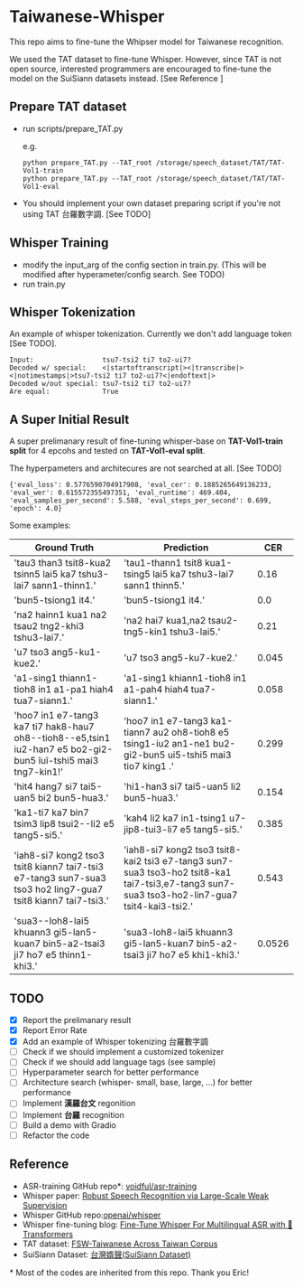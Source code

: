 # Taiwanese-Whisper
This repo aims to fine-tune the Whipser model for Taiwanese recognition.

We used the TAT dataset to fine-tune Whisper. However, since TAT is not open source, interested programmers are encouraged to fine-tune the model on the SuiSiann datasets instead. [See Reference ]

## Prepare TAT dataset

* run scripts/prepare_TAT.py

    e.g.

    ```
    python prepare_TAT.py --TAT_root /storage/speech_dataset/TAT/TAT-Vol1-train
    python prepare_TAT.py --TAT_root /storage/speech_dataset/TAT/TAT-Vol1-eval
    ```

* You should implement your own dataset preparing script if you're not using TAT 台羅數字調. [See TODO]

## Whisper Training
- modify the input_arg of the config section in train.py. (This will be modified after hyperameter/config search. See TODO)
- run train.py

## Whisper Tokenization
An example of whisper tokenization. Currently we don't add language token [See TODO].
```
Input:                 tsu7-tsi2 ti7 to2-ui7?
Decoded w/ special:    <|startoftranscript|><|transcribe|><|notimestamps|>tsu7-tsi2 ti7 to2-ui7?<|endoftext|>
Decoded w/out special: tsu7-tsi2 ti7 to2-ui7?
Are equal:             True
```

## A Super Initial Result
A super prelimanary result of fine-tuning whisper-base on **TAT-Vol1-train split** for 4 epcohs and tested on **TAT-Vol1-eval split**.

The hyperpameters and architecures are not searched at all. [See TODO]

```
{'eval_loss': 0.5776590704917908, 'eval_cer': 0.1885265649136233, 'eval_wer': 0.615572355497351, 'eval_runtime': 469.404, 'eval_samples_per_second': 5.588, 'eval_steps_per_second': 0.699, 'epoch': 4.0}  
```

Some examples:

| Ground Truth | Prediction | CER |
| ------------ | ---------- | --- |
|'tau3 than3 tsit8-kua2 tsinn5 lai5 ka7 tshu3-lai7 sann1-thinn1.'| 'tau1-thann1 tsit8 kua1-tsing5 lai5 ka7 tshu3-lai7 sann1 thinn5.'| 0.16|
|'bun5-tsiong1 it4.'| 'bun5-tsiong1 it4.'|0.0|                                                                                                                                                            
|'na2 hainn1 kua1 na2 tsau2 tng2-khi3 tshu3-lai7.'| 'na2 hai7 kua1,na2 tsau2-tng5-kin1 tshu3-lai5.'| 0.21|                                                                                   
|'u7 tso3 ang5-ku1-kue2.'| 'u7 tso3 ang5-ku7-kue2.'| 0.045|                                                                                                                                 
|'a1-sing1 thiann1-tioh8 in1 a1-pa1 hiah4 tua7-siann1.'| 'a1-sing1 khiann1-tioh8 in1 a1-pah4 hiah4 tua7-siann1.'| 0.058|                                                                    
|'hoo7 in1 e7-tang3 ka7 ti7 hak8-hau7 oh8--tioh8--e5,tsin1 iu2-han7 e5 bo2-gi2-bun5 îuî-tshi5 mai3 tng7-kin1!'| 'hoo7 in1 e7-tang3 ka1-tiann7 au2 oh8-tioh8 e5 tsing1-iu2 an1-ne1 bu2-gi2-bun5 ui5-tshi5 mai3 tio7 king1 .'| 0.299|                                                                                                                                                                     
|'hit4 hang7 si7 tai5-uan5 bi2 bun5-hua3.'| 'hi1-han3 si7 tai5-uan5 li2 bun5-hua3.'| 0.154|                                                                                                  
|'ka1-ti7 ka7 bin7 tsim3 lip8 tsui2--li2 e5 tang5-si5.'| 'kah4 li2 ka7 in1-tsing1 u7-jip8-tui3-li7 e5 tang5-si5.'| 0.385|                                                                    
|'iah8-si7 kong2 tso3 tsit8 kiann7 tai7-tsi3 e7-tang3 sun7-sua3 tso3 ho2 ling7-gua7 tsit8 kiann7 tai7-tsi3.'| 'iah8-si7 kong2 tso3 tsit8-kai2 tsi3 e7-tang3 sun7-sua3 tso3-ho2 tsit8-ka1 tai7-tsi3,e7-tang3 sun7-sua3 tso3-ho2-lin7-gua7 tsit4-kai3-tsi2.'| 0.543|
|'sua3--loh8-lai5 khuann3 gi5-lan5-kuan7 bin5-a2-tsai3 ji7 ho7 e5 thinn1-khi3.'| 'sua3-loh8-lai5 khuann3 gi5-lan5-kuan7 bin5-a2-tsai3 ji7 ho7 e5 khi1-khi3.'| 0.0526|
## TODO 
- [x] Report the prelimanary result
- [x] Report Error Rate
- [x] Add an example of Whisper tokenizing 台羅數字調
- [ ] Check if we should implement a customized tokenizer
- [ ] Check if we should add language tags (see sample)
- [ ] Hyperparameter search for better performance
- [ ] Architecture search (whisper- small, base, large, ...) for better performance
- [ ] Implement **漢羅台文** regonition
- [ ] Implement **台羅** recognition
- [ ] Build a demo with Gradio
- [ ] Refactor the code
## Reference
* ASR-training GitHub repo*: [voidful/asr-training](https://github.com/voidful/asr-training)
* Whisper paper: [Robust Speech Recognition via Large-Scale Weak Supervision](https://arxiv.org/abs/2212.04356)
* Whisper GitHub repo:[openai/whisper](https://github.com/openai/whisper)
* Whisper fine-tuning blog: [Fine-Tune Whisper For Multilingual ASR with 🤗 Transformers](https://huggingface.co/blog/fine-tune-whisper)
* TAT dataset: [FSW-Taiwanese Across Taiwan Corpus](https://sites.google.com/speech.ntut.edu.tw/fsw/home/tat-corpus)
* SuíSiann Dataset: [台灣媠聲(SuíSiann Dataset)](https://suisiann-dataset.ithuan.tw/)

\* Most of the codes are inherited from this repo. Thank you Eric!
